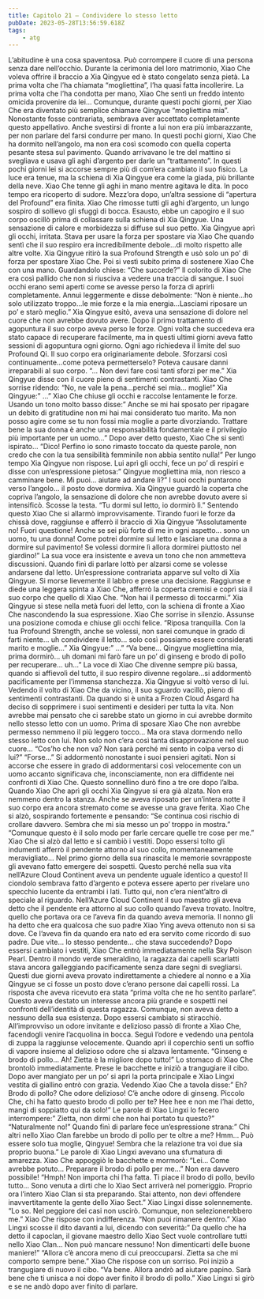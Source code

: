 ```yaml
---
title: Capitolo 21 – Condividere lo stesso letto
pubDate: 2023-05-28T13:56:59.618Z
tags:
    - atg
---
```


L’abitudine è una cosa spaventosa. Può corrompere il cuore di una persona senza dare nell’occhio.
Durante la cerimonia del loro matrimonio, Xiao Che voleva offrire il braccio a Xia Qingyue ed è stato congelato senza pietà. La prima volta che l’ha chiamata “mogliettina”, l’ha quasi fatta incollerire. La prima volta che l’ha condotta per mano, Xiao Che sentì un freddo intento omicida provenire da lei…
Comunque, durante questi pochi giorni, per Xiao Che era diventato più semplice chiamare Qingyue “mogliettina mia”. Nonostante fosse contrariata, sembrava aver accettato completamente questo appellativo. Anche svestirsi di fronte a lui non era più imbarazzante, per non parlare del farsi condurre per mano.
In questi pochi giorni, Xiao Che ha dormito nell’angolo, ma non era così scomodo con quella coperta pesante stesa sul pavimento. Quando arrivavano le tre del mattino si svegliava e usava gli aghi d’argento per darle un “trattamento”.
In questi pochi giorni lei si accorse sempre più di com’era cambiato il suo fisico.
La luce era tenue, ma la schiena di Xia Qingyue era come la giada, più brillante della neve. Xiao Che tenne gli aghi in mano mentre agitava le dita. In poco tempo era ricoperto di sudore. Mezz’ora dopo, un’altra sessione di “apertura del Profound” era finita. Xiao Che rimosse tutti gli aghi d’argento, un lungo sospiro di sollievo gli sfuggì di bocca. Esausto, ebbe un capogiro e il suo corpo oscillò prima di collassare sulla schiena di Xia Qingyue. Una sensazione di calore e morbidezza si diffuse sul suo petto.
Xia Qingyue aprì gli occhi, irritata. Stava per usare la forza per spostare via Xiao Che quando sentì che il suo respiro era incredibilmente debole…di molto rispetto alle altre volte.
Xia Qingyue ritirò la sua Profound Strength e usò solo un po’ di forza per spostare Xiao Che. Poi si vestì subito prima di sostenere Xiao Che con una mano. Guardandolo chiese: “Che succede?”
Il colorito di Xiao Che era così pallido che non si riusciva a vedere una traccia di sangue. I suoi occhi erano semi aperti come se avesse perso la forza di aprirli completamente. Annuì leggermente e disse debolmente: “Non è niente…ho solo utilizzato troppo…le mie forze e la mia energia…Lasciami riposare un po’ e starò meglio.”
Xia Qingyue esitò, aveva una sensazione di dolore nel cuore che non avrebbe dovuto avere. Dopo il primo trattamento di agopuntura il suo corpo aveva perso le forze. Ogni volta che succedeva era stato capace di recuperare facilmente, ma in questi ultimi giorni aveva fatto sessioni di agopuntura ogni giorno. Ogni ago richiedeva il limite del suo Profound Qi. Il suo corpo era originariamente debole. Sforzarsi così continuamente…come poteva permetterselo? Poteva causare danni irreparabili al suo corpo.
“… Non devi fare così tanti sforzi per me.” Xia Qingyue disse con il cuore pieno di sentimenti contrastanti.
Xiao Che sorrise ridendo: “No, ne vale la pena…perché sei mia… moglie!”
Xia Qingyue:” …”
Xiao Che chiuse gli occhi e raccolse lentamente le forze. Usando un tono molto basso disse:” Anche se mi hai sposato per ripagare un debito di gratitudine non mi hai mai considerato tuo marito. Ma non posso agire come se tu non fossi mia moglie a parte divorziando. Trattare bene la sua donna è anche una responsabilità fondamentale e il privilegio più importante per un uomo…”
Dopo aver detto questo, Xiao Che si sentì ispirato… “Dico! Perfino io sono rimasto toccato da queste parole, non credo che con la tua sensibilità femminile non abbia sentito nulla!”
Per lungo tempo Xia Qingyue non rispose. Lui aprì gli occhi, fece un po’ di respiri e disse con un’espressione pietosa:” Qingyue mogliettina mia, non riesco a camminare bene. Mi puoi… aiutare ad andare lì?”
I suoi occhi puntarono verso l’angolo… il posto dove dormiva.
Xia Qingyue guardò la coperta che copriva l’angolo, la sensazione di dolore che non avrebbe dovuto avere si intensificò. Scosse la testa. “Tu dormi sul letto, io dormirò lì.”
Sentendo questo Xiao Che si allarmò improvvisamente. Tirando fuori le forze da chissà dove, raggiunse e afferrò il braccio di Xia Qingyue “Assolutamente no! Fuori questione! Anche se sei più forte di me in ogni aspetto… sono un uomo, tu una donna! Come potrei dormire sul letto e lasciare una donna a dormire sul pavimento! Se volessi dormire lì allora dormirei piuttosto nel giardino!”
La sua voce era insistente e aveva un tono che non ammetteva discussioni. Quando finì di parlare lottò per alzarsi come se volesse andarsene dal letto.
Un’espressione contrariata apparve sul volto di Xia Qingyue. Si morse lievemente il labbro e prese una decisione. Raggiunse e diede una leggera spinta a Xiao Che, afferrò la coperta cremisi e coprì sia il suo corpo che quello di Xiao Che.
“Non hai il permesso di toccarmi.” Xia Qingyue si stese nella metà fuori del letto, con la schiena di fronte a Xiao Che nascondendo la sua espressione.
Xiao Che sorrise in silenzio. Assunse una posizione comoda e chiuse gli occhi felice. “Riposa tranquilla. Con la tua Profound Strength, anche se volessi, non sarei comunque in grado di farti niente… uh condividere il letto… solo così possiamo essere considerati marito e moglie…”
Xia Qingyue:” …”
“Va bene… Qingyue mogliettina mia, prima dormirò… uh domani mi farò fare un po’ di ginseng e brodo di pollo per recuperare… uh…”
La voce di Xiao Che divenne sempre più bassa, quando si affievolì del tutto, il suo respiro divenne regolare…si addormentò pacificamente per l’immensa stanchezza.
Xia Qingyue si voltò verso di lui. Vedendo il volto di Xiao Che da vicino, il suo sguardo vacillò, pieno di sentimenti contrastanti.
Da quando si è unita a Frozen Cloud Asgard ha deciso di sopprimere i suoi sentimenti e desideri per tutta la vita. Non avrebbe mai pensato che ci sarebbe stato un giorno in cui avrebbe dormito nello stesso letto con un uomo. Prima di sposare Xiao Che non avrebbe permesso nemmeno il più leggero tocco…
Ma ora stava dormendo nello stesso letto con lui. Non solo non c’era così tanta disapprovazione nel suo cuore…
“Cos’ho che non va? Non sarà perché mi sento in colpa verso di lui?”
“Forse…”
Si addormentò nonostante i suoi pensieri agitati. Non si accorse che essere in grado di addormentarsi così velocemente con un uomo accanto significava che, inconsciamente, non era diffidente nei confronti di Xiao Che.
Questo sonnellino durò fino a tre ore dopo l’alba. Quando Xiao Che aprì gli occhi Xia Qingyue si era già alzata. Non era nemmeno dentro la stanza.
Anche se aveva riposato per un’intera notte il suo corpo era ancora stremato come se avesse una grave ferita. Xiao Che si alzò, sospirando fortemente e pensando: “Se continua così rischio di crollare davvero. Sembra che mi sia messo un po’ troppo in mostra.”
“Comunque questo è il solo modo per farle cercare quelle tre cose per me.”
Xiao Che si alzò dal letto e si cambiò i vestiti. Dopo essersi tolto gli indumenti afferrò il pendente attorno al suo collo, momentaneamente meravigliato… Nel primo giorno della sua rinascita le memorie sovrapposte gli avevano fatto emergere dei sospetti. Questo perché nella sua vita nell’Azure Cloud Continent aveva un pendente uguale identico a questo! Il ciondolo sembrava fatto d’argento e poteva essere aperto per rivelare uno specchio lucente da entrambi i lati. Tutto qui, non c’era nient’altro di speciale al riguardo.
Nell’Azure Cloud Continent il suo maestro gli aveva detto che il pendente era attorno al suo collo quando l’aveva trovato. Inoltre, quello che portava ora ce l’aveva fin da quando aveva memoria. Il nonno gli ha detto che era qualcosa che suo padre Xiao Ying aveva ottenuto non si sa dove. Ce l’aveva fin da quando era nato ed era servito come ricordo di suo padre.
Due vite… lo stesso pendente… che stava succedendo?
Dopo essersi cambiato i vestiti, Xiao Che entrò immediatamente nella Sky Poison Pearl. Dentro il mondo verde smeraldino, la ragazza dai capelli scarlatti stava ancora galleggiando pacificamente senza dare segni di svegliarsi.
Questi due giorni aveva provato indirettamente a chiedere al nonno e a Xia Qingyue se ci fosse un posto dove c’erano persone dai capelli rossi. La risposta che aveva ricevuto era stata “prima volta che ne ho sentito parlare”. Questo aveva destato un interesse ancora più grande e sospetti nei confronti dell’identità di questa ragazza.
Comunque, non aveva detto a nessuno della sua esistenza.
Dopo essersi cambiato si stiracchiò. All’improvviso un odore invitante e delizioso passò di fronte a Xiao Che, facendogli venire l’acquolina in bocca. Seguì l’odore e vedendo una pentola di zuppa la raggiunse velocemente. Quando aprì il coperchio sentì un soffio di vapore insieme al delizioso odore che si alzava lentamente.
“Ginseng e brodo di pollo… Ah! Zietta è la migliore dopo tutto!” Lo stomaco di Xiao Che brontolò immediatamente. Prese le bacchette e iniziò a trangugiare il cibo. Dopo aver mangiato per un po’ si aprì la porta principale e Xiao Lingxi vestita di giallino entrò con grazia. Vedendo Xiao Che a tavola disse:” Eh? Brodo di pollo? Che odore delizioso! C’è anche odore di ginseng. Piccolo Che, chi ha fatto questo brodo di pollo per te? Hee hee e non me l’hai detto, mangi di soppiatto qui da solo!”
Le parole di Xiao Lingxi lo fecero interrompere:” Zietta, non dirmi che non hai portato tu questo?”
“Naturalmente no!” Quando finì di parlare fece un’espressione strana:” Chi altri nello Xiao Clan farebbe un brodo di pollo per te oltre a me? Hmm… Può essere solo tua moglie, Qingyue! Sembra che la relazione tra voi due sia proprio buona.”
Le parole di Xiao Lingxi avevano una sfumatura di amarezza. Xiao Che appoggiò le bacchette e mormorò: “Lei… Come avrebbe potuto… Preparare il brodo di pollo per me…”
Non era davvero possibile!
“Hmph! Non importa chi l’ha fatta. Ti piace il brodo di pollo, bevilo tutto… Sono venuta a dirti che lo Xiao Sect arriverà nel pomeriggio. Proprio ora l’intero Xiao Clan si sta preparando. Stai attento, non devi offendere inavvertitamente la gente dello Xiao Sect.” Xiao Lingxi disse solennemente.
“Lo so. Nel peggiore dei casi non uscirò. Comunque, non selezionerebbero me.” Xiao Che rispose con indifferenza.
“Non puoi rimanere dentro.” Xiao Lingxi scosse il dito davanti a lui, dicendo con severità:” Da quello che ha detto il capoclan, il giovane maestro dello Xiao Sect vuole controllare tutti nello Xiao Clan… Non può mancare nessuno! Non dimenticarti delle buone maniere!”
“Allora c’è ancora meno di cui preoccuparsi. Zietta sa che mi comporto sempre bene.” Xiao Che rispose con un sorriso. Poi iniziò a trangugiare di nuovo il cibo.
“Va bene. Allora andrò ad aiutare papino. Sarà bene che ti unisca a noi dopo aver finito il brodo di pollo.” Xiao Lingxi si girò e se ne andò dopo aver finito di parlare.


